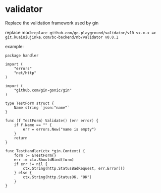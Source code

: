 # validator
Replace the validation framework used by gin

replace mod:`replace github.com/go-playground/validator/v10 vx.x.x => git.kuainiujinke.com/bc-backend/nb/validator v0.0.1`

example: 
```
package handler

import (
	"errors"
	"net/http"
)

import (
	"github.com/gin-gonic/gin"
)

type TestForm struct {
	Name string `json:"name"`
}

func (f TestForm) Validate() (err error) {
	if f.Name == "" {
		err = errors.New("name is empty")
	}
	return
}

func TestHandler(ctx *gin.Context) {
	form := &TestForm{}
	err := ctx.ShouldBind(form)
	if err != nil {
		ctx.String(http.StatusBadRequest, err.Error())
	} else {
		ctx.String(http.StatusOK, "OK")
	}
}
```
